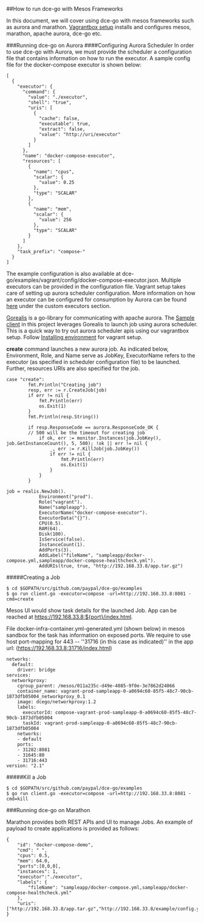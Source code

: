 ##How to run dce-go with Mesos Frameworks

In this document, we will cover using dce-go with mesos frameworks such as aurora and marathon. [Vagrantbox setup](https://github.com/paypal/dce-go/blob/master/docs/how-to-use.md) installs and configures  mesos, marathon, apache aurora, dce-go etc.

###Running dce-go on Aurora
####Configuring Aurora Scheduler
In order to use dce-go with Aurora, we must provide the scheduler a configuration file that contains information on how to run the executor. 
A sample config file for the docker-compose executor is shown below:
```
[
  {
    "executor": {
      "command": {
        "value": "./executor",
        "shell": "true",
        "uris": [
          {
            "cache": false,
            "executable": true,
            "extract": false,
            "value": "http://uri/executor"
          }
        ]
      },
      "name": "docker-compose-executor",
      "resources": [
        {
          "name": "cpus",
          "scalar": {
            "value": 0.25
          },
          "type": "SCALAR"
        },
        {
          "name": "mem",
          "scalar": {
            "value": 256
          },
          "type": "SCALAR"
        }
      ]
    },
    "task_prefix": "compose-"
  }
]
```
The example configuration is also available at dce-go/examples/vagrant/config/docker-compose-executor.json. Multiple executors can be provided in the configuration file. Vagrant setup takes care of setting up aurora scheduler configuration.
More information on how an executor can be configured for consumption by Aurora can be found [here](https://github.com/apache/aurora/blob/master/docs/operations/configuration.md#custom-executors)
under the custom executors section.


[Gorealis](https://github.com/rdelval/gorealis) is a go-library for communicating with apache aurora. The [Sample client](https://github.com/paypal/dce-go/blob/opensource/examples/client.go) in this project leverages Gorealis to launch job using aurora scheduler. This is a quick way to try out aurora scheduler apis using our vagrantbox setup. Follow [Installing environment](environment.md) for vagrant setup.
 
**create** command launches a new aurora job. As indicated below, Environment, Role, and Name serve as JobKey, ExecutorName refers to the executor (as specified in scheduler configuration file) to be launched. Further, resources URIs are also specified for the job.

```
case "create":
		fmt.Println("Creating job")
		resp, err := r.CreateJob(job)
		if err != nil {
			fmt.Println(err)
			os.Exit(1)
		}
		fmt.Println(resp.String())

		if resp.ResponseCode == aurora.ResponseCode_OK {
		// 500 will be the timeout for creating job
			if ok, err := monitor.Instances(job.JobKey(), job.GetInstanceCount(), 5, 500); !ok || err != nil {
				_, err := r.KillJob(job.JobKey())
				if err != nil {
					fmt.Println(err)
					os.Exit(1)
				}
			}
		}
```

```
job = realis.NewJob().
			Environment("prod").
			Role("vagrant").
			Name("sampleapp").
			ExecutorName("docker-compose-executor").
			ExecutorData("{}").
			CPU(0.5).
			RAM(64).
			Disk(100).
			IsService(false).
			InstanceCount(1).
			AddPorts(3).
			AddLabel("fileName", "sampleapp/docker-compose.yml,sampleapp/docker-compose-healthcheck.yml").
			AddURIs(true, true, "http://192.168.33.8/app.tar.gz")
```

#####Creating a Job
```
$ cd $GOPATH/src/github.com/paypal/dce-go/examples 
$ go run client.go -executor=compose -url=http://192.168.33.8:8081 -cmd=create
```
Mesos UI would show task details for the launched Job. App can be reached at https://192.168.33.8:${port}/index.html.

File docker-infra-container.yml-generated.yml (shown below) in mesos sandbox for the task has information on exposed ports.
We require to use host port-mapping for 443 -- ''31716 (in this case as indicated)'' in the app url:
(https://192.168.33.8:31716/index.html) 
```
networks:
  default:
    driver: bridge
services:
  networkproxy:
    cgroup_parent: /mesos/011a235c-d49e-4085-9f0e-3e7862d24066
    container_name: vagrant-prod-sampleapp-0-a0694c60-85f5-48c7-90cb-1873dfb05004_networkproxy_0.1
    image: dcego/networkproxy:1.2
    labels:
      executorId: compose-vagrant-prod-sampleapp-0-a0694c60-85f5-48c7-90cb-1873dfb05004
      taskId: vagrant-prod-sampleapp-0-a0694c60-85f5-48c7-90cb-1873dfb05004
    networks:
    - default
    ports:
    - 31282:8081
    - 31645:80
    - 31716:443
version: "2.1"
```

#####Kill a Job
```
$ cd $GOPATH/src/github.com/paypal/dce-go/examples 
$ go run client.go -executor=compose -url=http://192.168.33.8:8081 -cmd=kill
```


###Running dce-go on Marathon

Marathon provides both REST APIs and UI to manage Jobs. 
An example of payload to create applications is provided as follows:
```
{
    "id": "docker-compose-demo",
    "cmd": " ",
    "cpus": 0.5,
    "mem": 64.0,
    "ports":[0,0,0],
    "instances": 1,
    "executor":"./executor",
    "labels": {
        "fileName": "sampleapp/docker-compose.yml,sampleapp/docker-compose-healthcheck.yml"
    },
    "uris":["http://192.168.33.8/app.tar.gz","http://192.168.33.8/example/config.yaml","http://192.168.33.8/general.yaml","http://192.168.33.8/executor"]
}
```

